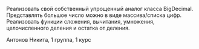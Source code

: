 Реализовать свой собственный упрощенный аналог класса BigDecimal.
Представлять большое число можно в виде массива/списка цифр.
Реализовать функции сложения, вычитания, умножения, целочисленного деления и остатка от деления.

Антонов Никита, 1 группа, 1 курс
